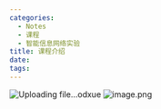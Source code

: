 ```yaml
---
categories:
  - Notes
  - 课程
  - 智能信息网络实验
title: 课程介绍
date: 
tags:
---
```

![Uploading file...odxue]()
![image.png](https://cdn.jsdelivr.net/gh/zhengyangWang1/image@main/img/20240302130123.png)
